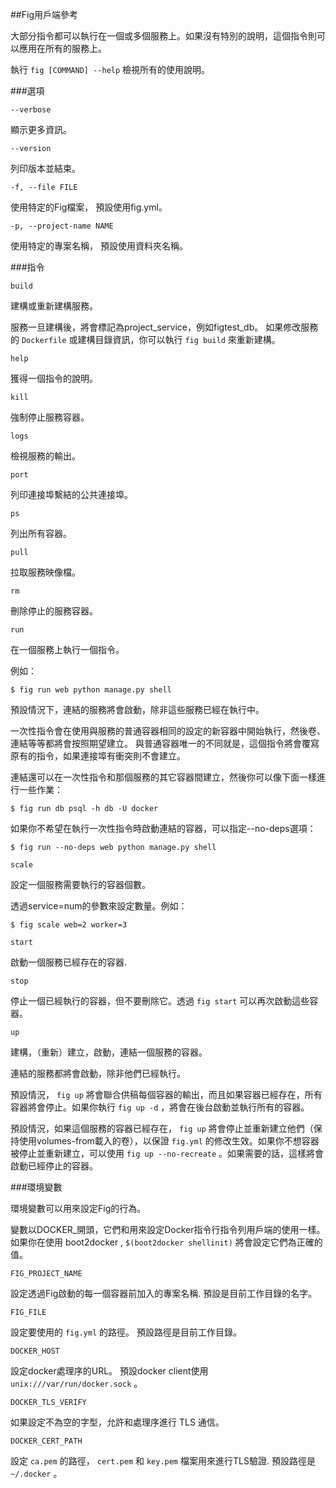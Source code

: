 ##Fig用戶端參考

大部分指令都可以執行在一個或多個服務上。如果沒有特別的說明，這個指令則可以應用在所有的服務上。

執行 `fig [COMMAND] --help`  檢視所有的使用說明。

###選項

`--verbose`

顯示更多資訊。

`--version`

 列印版本並結束。

`-f, --file FILE`

使用特定的Fig檔案， 預設使用fig.yml。

`-p, --project-name NAME`

使用特定的專案名稱， 預設使用資料夾名稱。

###指令

`build`

建構或重新建構服務。

服務一旦建構後，將會標記為project_service，例如figtest_db。
如果修改服務的 `Dockerfile` 或建構目錄資訊，你可以執行 `fig build` 來重新建構。

`help`

獲得一個指令的說明。

`kill`

強制停止服務容器。

`logs`

 檢視服務的輸出。

`port`

 列印連接埠繫結的公共連接埠。

`ps`

列出所有容器。

`pull`

拉取服務映像檔。

`rm`

刪除停止的服務容器。

`run`

在一個服務上執行一個指令。

例如：

```
$ fig run web python manage.py shell
```

 預設情況下，連結的服務將會啟動，除非這些服務已經在執行中。

一次性指令會在使用與服務的普通容器相同的設定的新容器中開始執行，然後卷、連結等等都將會按照期望建立。
與普通容器唯一的不同就是，這個指令將會覆寫原有的指令，如果連接埠有衝突則不會建立。

連結還可以在一次性指令和那個服務的其它容器間建立，然後你可以像下面一樣進行一些作業：

```
$ fig run db psql -h db -U docker
```

如果你不希望在執行一次性指令時啟動連結的容器，可以指定--no-deps選項：

```
$ fig run --no-deps web python manage.py shell
```

`scale`

設定一個服務需要執行的容器個數。

透過service=num的參數來設定數量。例如：

```
$ fig scale web=2 worker=3
```

`start`

啟動一個服務已經存在的容器.

`stop`

停止一個已經執行的容器，但不要刪除它。透過 `fig start` 可以再次啟動這些容器。

`up`

建構，（重新）建立，啟動，連結一個服務的容器。

連結的服務都將會啟動，除非他們已經執行。

 預設情況， `fig up` 將會聯合供稿每個容器的輸出，而且如果容器已經存在，所有容器將會停止。如果你執行 `fig up -d` ，將會在後台啟動並執行所有的容器。

 預設情況，如果這個服務的容器已經存在， `fig up` 將會停止並重新建立他們（保持使用volumes-from載入的卷），以保證 `fig.yml` 的修改生效。如果你不想容器被停止並重新建立，可以使用 `fig up --no-recreate` 。如果需要的話，這樣將會啟動已經停止的容器。

###環境變數

環境變數可以用來設定Fig的行為。

變數以DOCKER_開頭，它們和用來設定Docker指令行指令列用戶端的使用一樣。如果你在使用 boot2docker , `$(boot2docker shellinit)` 將會設定它們為正確的值。

`FIG_PROJECT_NAME`

設定透過Fig啟動的每一個容器前加入的專案名稱. 預設是目前工作目錄的名字。

`FIG_FILE`

設定要使用的 `fig.yml` 的路徑。 預設路徑是目前工作目錄。

`DOCKER_HOST`

設定docker處理序的URL。 預設docker client使用 `unix:///var/run/docker.sock` 。

`DOCKER_TLS_VERIFY`

如果設定不為空的字型，允許和處理序進行 TLS 通信。

`DOCKER_CERT_PATH`

設定 `ca.pem` 的路徑， `cert.pem` 和 `key.pem` 檔案用來進行TLS驗證. 預設路徑是 `~/.docker` 。

